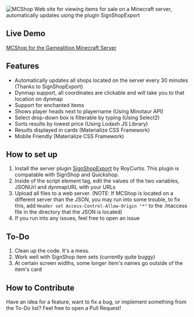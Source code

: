 ![MCShop](https://raw.githubusercontent.com/LakenH/MCShop/master/logo.png)
Web site for viewing items for sale on a Minecraft server, automatically updates using the plugin SignShopExport

## Live Demo
[MCShop for the Gamealition Minecraft Server](http://laken.pw/mcshop)

## Features
- Automatically updates all shops located on the server every 30 minutes (Thanks to SignShopExport)
- Dynmap support, all coordinates are clickable and will take you to that location on dynmap
- Support for enchanted items
- Shows player heads next to playername (Using Minotaur API)
- Select drop-down box is filterable by typing (Using Select2)
- Sorts results by lowest price (Using Lodash JS Library)
- Results displayed in cards (Materialize CSS Framework)
- Mobile Friendly (Materialize CSS Framework)

## How to set up
1. Install the server plugin [SignShopExport](https://github.com/Gamealition/SignShopExport) by RoyCurtis. This plugin is compatable with SignShop and Quickshop.
2. Inside of the script element tag, edit the values of the two variables, JSONUrl and dynmapURL with your URLs
3. Upload all files to a web server. (NOTE: If MCShop is located on a different server than the JSON, you may run into some trouble, to fix this, add `Header set Access-Control-Allow-Origin "*"` to the .htaccess file in the directory that the JSON is located)
4. If you run into any issues, feel free to open an issue


## To-Do
1. Clean up the code. It's a mess.
2. Work well with SignShop item sets (currently quite buggy)
3. At certain screen widths, some longer item's names go outside of the item's card

## How to Contribute
Have an idea for a feature, want to fix a bug, or implement something from the To-Do list? Feel free to open a Pull Request!
